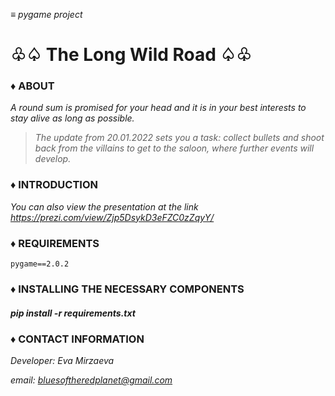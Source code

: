 ≡ *pygame project*

# **♧♤ The Long Wild Road ♤♧**


### **♦ ABOUT**

*A round sum is promised for your head and it is in your best interests to stay alive as long as possible.*

>*The update from 20.01.2022 sets you a task: collect bullets and shoot back from the villains to get to the saloon, where further events will develop.*


### **♦ INTRODUCTION**

*You can also view the presentation at the link https://prezi.com/view/Zjp5DsykD3eFZC0zZqyY/*

### **♦ REQUIREMENTS**
```
pygame==2.0.2
```
### **♦ INSTALLING THE NECESSARY COMPONENTS**

##### *pip install -r requirements.txt*

### **♦ CONTACT INFORMATION**

*Developer: Eva Mirzaeva*

*email: bluesoftheredplanet@gmail.com*